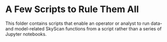 # A Few Scripts to Rule Them All

This folder contains scripts that enable an operator or analyst
to run data- and model-related SkyScan functions from a script
rather than a series of Jupyter notebooks.
